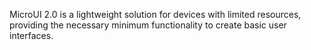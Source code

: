 MicroUI 2.0 is a lightweight solution for devices with limited resources, providing the necessary minimum functionality to create basic user interfaces.

